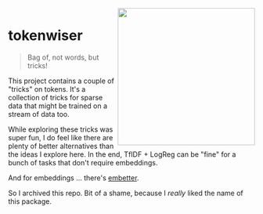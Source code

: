 <img src="docs/logo-tokw.png" width=280 align="right">

# tokenwiser

> Bag of, not words, but tricks!

This project contains a couple of "tricks" on tokens. It's a collection 
of tricks for sparse data that might be trained on a stream of data too.

While exploring these tricks was super fun, I do feel like there are plenty
of better alternatives than the ideas I explore here. In the end, TfIDF + LogReg
can be "fine" for a bunch of tasks that don't require embeddings. 

And for embeddings ... there's [embetter](https://github.com/koaning/embetter). 

So I archived this repo. Bit of a shame, because I _really_ liked the name of this package. 
